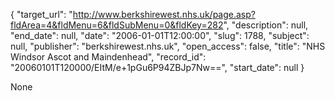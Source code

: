 {
  "target_url": "http://www.berkshirewest.nhs.uk/page.asp?fldArea=4&fldMenu=6&fldSubMenu=0&fldKey=282", 
  "description": null, 
  "end_date": null, 
  "date": "2006-01-01T12:00:00", 
  "slug": 1788, 
  "subject": null, 
  "publisher": "berkshirewest.nhs.uk", 
  "open_access": false, 
  "title": "NHS Windsor Ascot and Maindenhead", 
  "record_id": "20060101T120000/EItM/e+1pGu6P94ZBJp7Nw==", 
  "start_date": null
}

None